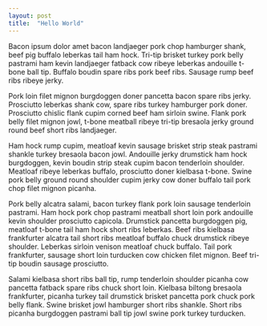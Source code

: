 ```yaml
---
layout: post
title:  "Hello World"
---
```


Bacon ipsum dolor amet bacon landjaeger pork chop hamburger shank, beef pig buffalo leberkas tail ham hock. Tri-tip brisket turkey pork belly pastrami ham kevin landjaeger fatback cow ribeye leberkas andouille t-bone ball tip. Buffalo boudin spare ribs pork beef ribs. Sausage rump beef ribs ribeye jerky.

Pork loin filet mignon burgdoggen doner pancetta bacon spare ribs jerky. Prosciutto leberkas shank cow, spare ribs turkey hamburger pork doner. Prosciutto chislic flank cupim corned beef ham sirloin swine. Flank pork belly filet mignon jowl, t-bone meatball ribeye tri-tip bresaola jerky ground round beef short ribs landjaeger.

Ham hock rump cupim, meatloaf kevin sausage brisket strip steak pastrami shankle turkey bresaola bacon jowl. Andouille jerky drumstick ham hock burgdoggen, kevin boudin strip steak cupim bacon tenderloin shoulder. Meatloaf ribeye leberkas buffalo, prosciutto doner kielbasa t-bone. Swine pork belly ground round shoulder cupim jerky cow doner buffalo tail pork chop filet mignon picanha.

Pork belly alcatra salami, bacon turkey flank pork loin sausage tenderloin pastrami. Ham hock pork chop pastrami meatball short loin pork andouille kevin shoulder prosciutto capicola. Drumstick pancetta burgdoggen pig, meatloaf t-bone tail ham hock short ribs leberkas. Beef ribs kielbasa frankfurter alcatra tail short ribs meatloaf buffalo chuck drumstick ribeye shoulder. Leberkas sirloin venison meatloaf chuck buffalo. Tail pork frankfurter, sausage short loin turducken cow chicken filet mignon. Beef tri-tip boudin sausage prosciutto.

Salami kielbasa short ribs ball tip, rump tenderloin shoulder picanha cow pancetta fatback spare ribs chuck short loin. Kielbasa biltong bresaola frankfurter, picanha turkey tail drumstick brisket pancetta pork chuck pork belly flank. Swine brisket jowl hamburger short ribs shankle. Short ribs picanha burgdoggen pastrami ball tip jowl swine pork turkey turducken.
